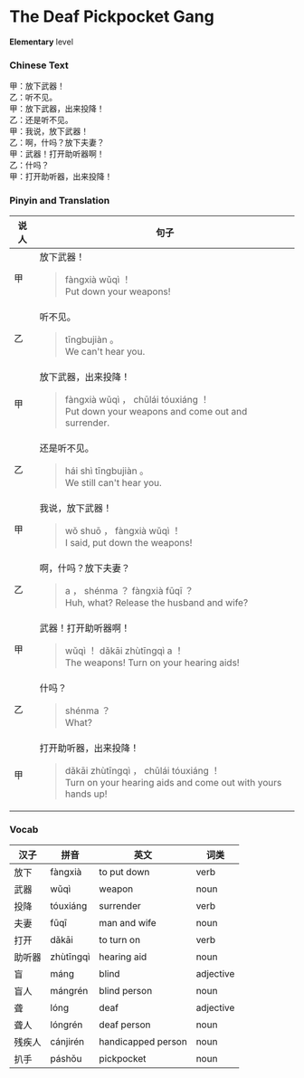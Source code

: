 # The Deaf Pickpocket Gang
**Elementary** level
### Chinese Text
甲：放下武器！<br />乙：听不见。<br />甲：放下武器，出来投降！<br />乙：还是听不见。<br />甲：我说，放下武器！<br />乙：啊，什吗？放下夫妻？<br />甲：武器！打开助听器啊！<br />乙：什吗？<br />甲：打开助听器，出来投降！

### Pinyin and Translation
|说人|句子|
|----|----|
|甲|放下武器！<blockquote>fàngxià wǔqì ！<br />Put down your weapons!</blockquote>|
|乙|听不见。<blockquote>tīngbujiàn 。<br />We can't hear you.</blockquote>|
|甲|放下武器，出来投降！<blockquote>fàngxià wǔqì ， chūlái tóuxiáng ！<br />Put down your weapons and come out and surrender.</blockquote>|
|乙|还是听不见。<blockquote>hái shì tīngbujiàn 。<br />We still can't hear you.</blockquote>|
|甲|我说，放下武器！<blockquote>wǒ shuō ， fàngxià wǔqì ！<br />I said, put down the weapons!</blockquote>|
|乙|啊，什吗？放下夫妻？<blockquote>a ， shénma ？ fàngxià fūqī ？<br />Huh, what? Release the husband and wife?</blockquote>|
|甲|武器！打开助听器啊！<blockquote>wǔqì ！ dǎkāi zhùtīngqì a ！<br />The weapons! Turn on your hearing aids!</blockquote>|
|乙|什吗？<blockquote>shénma ？<br />What?</blockquote>|
|甲|打开助听器，出来投降！<blockquote>dǎkāi zhùtīngqì ， chūlái tóuxiáng ！<br />Turn on your hearing aids and come out with yours hands up!</blockquote>|
### Vocab
|汉子|拼音|英文|词类|
|----|----|----|----|
|放下|fàngxià|to put down|verb|
|武器|wǔqì|weapon|noun|
|投降|tóuxiáng|surrender|verb|
|夫妻|fūqī|man and wife|noun|
|打开|dǎkāi|to turn on|verb|
|助听器|zhùtīngqì|hearing aid|noun|
|盲|máng|blind|adjective|
|盲人|mángrén|blind person|noun|
|聋|lóng|deaf|adjective|
|聋人|lóngrén|deaf person|noun|
|残疾人|cánjirén|handicapped person|noun|
|扒手|páshǒu|pickpocket|noun|